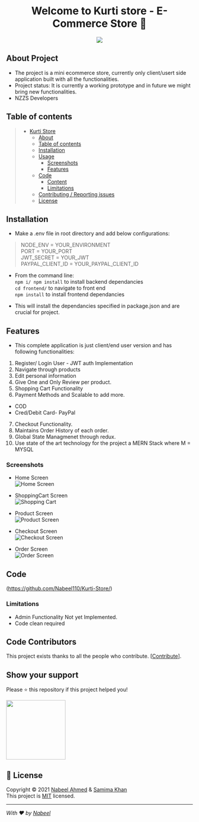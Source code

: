 <h1 align="center">Welcome to Kurti store - E-Commerce Store 👋</h1>
<p align="center">
  <img src="https://github.com/Nabeel110/Kurti-Store/blob/master/Images/Logo.JPG" />
</p>

## About Project

* The project is a mini ecommerce store, currently only client/usert side application built with all the functionalities.
* Project status: It is currently a working prototype and in future we might bring new functionalities.
* NZZS Developers

## Table of contents

> * [Kurti Store](https://github.com/Nabeel110/Kurti-Store)
>   * [About](#about--synopsis)
>   * [Table of contents](#table-of-contents)
>   * [Installation](#installation)
>   * [Usage](#usage)
>     * [Screenshots](#screenshots)
>     * [Features](#features)
>   * [Code](#code)
>     * [Content](#content)
>     * [Limitations](#limitations)
>   * [Contributing / Reporting issues](#contributing--reporting-issues)
>   * [License](#license)

## Installation
- Make a .env file in root directory and add below configurations:
> NODE_ENV = YOUR_ENVIRONMENT </br>
> PORT = YOUR_PORT </br>
> JWT_SECRET = YOUR_JWT </br>
> PAYPAL_CLIENT_ID = YOUR_PAYPAL_CLIENT_ID </br>

* From the command line: </br>
`npm i/ npm install` to install backend dependancies </br>
 `cd frontend/` to navigate to front end </br>
 `npm install` to install frontend dependancies </br>
 - This will install the dependancies specified in package.json and are crucial for project. 
 
## Features
- This complete application is just client/end user version and has following functionalities:</br>
1. Register/ Login User - JWT auth Implementation
2. Navigate through products
3. Edit personal information
4. Give One and Only Review per product.
5. Shopping Cart Functionality
6. Payment Methods and Scalable to add more.
 - COD
 - Cred/Debit Card- PayPal
7. Checkout Functionality.
8. Maintains Order History of each order.
9. Global State Managmenet through redux.
10. Use state of the art technology for the project a MERN Stack where M = MYSQL 

### Screenshots

- Home Screen</br>
![Home Screen](https://github.com/Nabeel110/Kurti-Store/blob/master/Images/HomeScreen.JPG) </br>

- ShoppingCart Screen</br>
![Shopping Cart](https://github.com/Nabeel110/Kurti-Store/blob/master/Images/ShoppingCartScreen.JPG) </br>

- Product Screen</br>
![Product Screen](https://github.com/Nabeel110/Kurti-Store/blob/master/Images/ProductScreen.JPG) </br>

- Checkout Screen</br>
![Checkout Screen](https://github.com/Nabeel110/Kurti-Store/blob/master/Images/CheckoutScreen.JPG) </br>

- Order Screen</br>
![Order Screen](https://github.com/Nabeel110/Kurti-Store/blob/master/Images/OrderScreen.JPG) </br>

## Code

(https://github.com/Nabeel110/Kurti-Store/)

### Limitations

- Admin Functionality Not yet Implemented.
- Code clean required


## Code Contributors

This project exists thanks to all the people who contribute. [[Contribute](CONTRIBUTING.md)].

## Show your support

Please ⭐️ this repository if this project helped you!

<a href="https://www.patreon.com/Nabeel110">
  <img src="https://c5.patreon.com/external/logo/become_a_patron_button@2x.png" width="160">
</a>

## 📝 License

Copyright © 2021 [Nabeel Ahmed](https://github.com/Nabeel110) & [Samima Khan](https://pk.linkedin.com/in/samima-khan)<br />
This project is [MIT](https://github.com/Nabeel110/blob/master/LICENSE) licensed.

---

_With ❤️ by [Nabeel](https://github.com/Nabeel110)_

